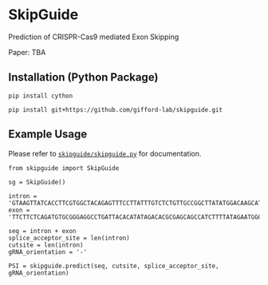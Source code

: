 # SkipGuide
Prediction of CRISPR-Cas9 mediated Exon Skipping

Paper: TBA

## Installation (Python Package)
`pip install cython`

`pip install git+https://github.com/gifford-lab/skipguide.git`

## Example Usage
Please refer to [`skipguide/skipguide.py`](skipguide/skipguide.py) for documentation.

```
from skipguide import SkipGuide

sg = SkipGuide()

intron = 'GTAAGTTATCACCTTCGTGGCTACAGAGTTTCCTTATTTGTCTCTGTTGCCGGCTTATATGGACAAGCATATCACAGCCATTTATCGGAGCGCCTCCGTACACGCTATTATCGGACGCCTCGCGAGATCAATACGATTACCAGCTGCCCTCGTCGACCCAGGTAGCCTGGCGTGACCCCCTCCCGCTGCCCCAG'
exon = 'TTCTTCTCAGATGTGCGGGAGGCCTGATTACACATATAGACACGCGAGCAGCCATCTTTTATAGAATGGGTAGAACCCGTCCTAAGGACTCAGATTGAGCATCGTTTGCTTCTCGAGTACTACCTGGTACAGATGTCTCTTCAAACAG'

seq = intron + exon
splice_acceptor_site = len(intron)
cutsite = len(intron)
gRNA_orientation = '-'

PSI = skipguide.predict(seq, cutsite, splice_acceptor_site, gRNA_orientation)
```
